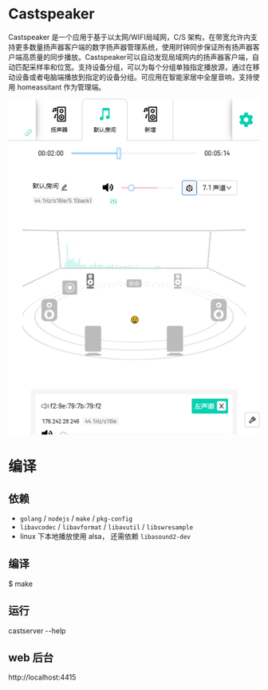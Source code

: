 # Castspeaker
Castspeaker 是一个应用于基于以太网/WIFI局域网，C/S 架构，在带宽允许内支持更多数量扬声器客户端的数字扬声器管理系统，使用时钟同步保证所有扬声器客户端高质量的同步播放。Castspeaker可以自动发现局域网内的扬声器客户端，自动匹配采样率和位宽。支持设备分组，可以为每个分组单独指定播放源，通过在移动设备或者电脑端播放到指定的设备分组。可应用在智能家居中全屋音响，支持使用 homeassitant 作为管理端。

![overview](https://raw.githubusercontent.com/zwcway/castserver-go/main/doc/web.png)

# 编译
## 依赖
- `golang` / `nodejs` / `make` / `pkg-config`
- `libavcodec` / `libavformat` / `libavutil` / `libswresample`
- linux 下本地播放使用 alsa， 还需依赖 `libasound2-dev`

## 编译
$ make

## 运行
castserver --help

## web 后台
http://localhost:4415
